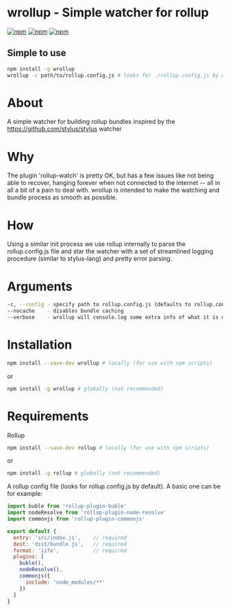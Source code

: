 # wrollup - Simple watcher for rollup


[![npm](https://img.shields.io/npm/v/wrollup.svg?maxAge=2592000)](https://www.npmjs.com/package/wrollup)
[![npm](https://img.shields.io/npm/dm/wrollup.svg?maxAge=2592000)](https://www.npmjs.com/package/wrollup)
[![npm](https://img.shields.io/npm/l/wrollup.svg?maxAge=2592000)](https://www.npmjs.com/package/wrollup)


## Simple to use
```bash
npm install -g wrollup
wrollup -c path/to/rollup.config.js # looks for ./rollup.config.js by default
```

# About
A simple watcher for building rollup bundles inspired by the https://github.com/stylus/stylus watcher

# Why
The plugin 'rollup-watch' is pretty OK, but has a few issues like not being able to recover, hanging forever when not connected to the internet -- all in all a bit of a pain to deal with. wrollup is intended to make the watching and bundle process as smooth as possible.

# How
Using a similar init process we use rollup internally to parse the rollup.config.js file and star the watcher with a set of streamlined logging procedure (similar to stylus-lang) and pretty error parsing.

# Arguments
```bash
-c, --config - specify path to rollup.config.js (defaults to rollup.config.js)
--nocache    - disables bundle caching
--verbose    - wrollup will console.log some extra info of what it is doing
```

# Installation
```bash
npm install --save-dev wrollup # locally (for use with npm scripts)
```
or
```bash
npm install -g wrollup # globally (not recommended)
```

# Requirements
Rollup
```bash
npm install --save-dev rollup # locally (for use with npm scripts)
```
or
```bash
npm install -g rollup # globally (not recommended)
```

A rollup config file (looks for rollup.config.js by default). A basic one can be for example:
```js
import buble from 'rollup-plugin-buble'
import nodeResolve from 'rollup-plugin-node-resolve'
import commonjs from 'rollup-plugin-commonjs'

export default {
  entry: 'src/index.js',    // required
  dest: 'dist/bundle.js',   // required
  format: 'iife',           // required
  plugins: [
    buble(),
    nodeResolve(),
    commonjs({
      include: 'node_modules/**'
    })
  ]
}
```
